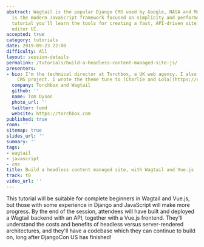 ```yaml
---
abstract: Wagtail is the popular Django CMS used by Google, NASA and Mozilla. Vue.js
  is the modern JavaScript framework focused on simplicity and performance. In this
  tutorial you'll learn the tools for creating a fast, API-driven site, with a beautiful
  editor UI.
accepted: true
category: tutorials
date: 2019-09-23 22:00
difficulty: All
layout: session-details
permalink: /tutorials/build-a-headless-content-managed-site-js/
presenters:
- bio: I'm the technical director at Torchbox, a UK web agency. I also run the Wagtail
    CMS project. I wrote the theme tune to [Charlie and Lola](https://en.wikipedia.org/wiki/Charlie_and_Lola).
  company: Torchbox and Wagtail
  github: ''
  name: Tom Dyson
  photo_url: ''
  twitter: tomd
  website: https://torchbox.com
published: true
room: ''
sitemap: true
slides_url: ''
summary: ''
tags:
- wagtail
- javascript
- cms
title: Build a headless content managed site, with Wagtail and Vue.js
track: t0
video_url: ''
---
```


This tutorial will be suitable for complete beginners in Wagtail and Vue.js, but those with some experience in Django and JavaScript will make more progress. By the end of the session, attendees will have built and deployed a Wagtail backend with an API, together with a Vue.js frontend. They'll understand the costs and benefits of headless versus server-rendered architectures, and they'll have a codebase which they can continue to build on, long after DjangoCon US has finished!
